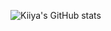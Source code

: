 ![Kiiya's GitHub stats](https://github-readme-stats.vercel.app/api?username=KKiiya&show_icons=true&theme=monokai)

